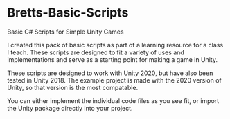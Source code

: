 # Bretts-Basic-Scripts
Basic C# Scripts for Simple Unity Games

I created this pack of basic scripts as part of a learning resource for a class I teach.
These scripts are designed to fit a variety of uses and implementations and serve as a
starting point for making a game in Unity.

These scripts are designed to work with Unity 2020, but have also been tested in Unity 2018.
The example project is made with the 2020 version of Unity, so that version is the
most compatable.

You can either implement the individual code files as you see fit, or import the
Unity package directly into your project.
